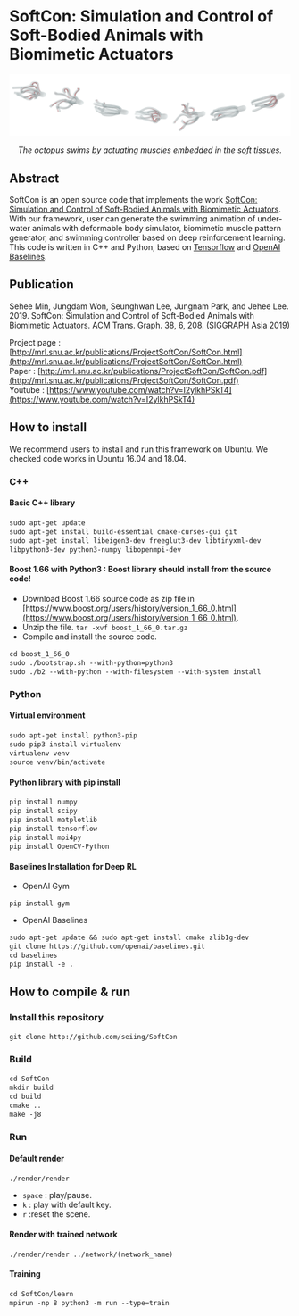 # SoftCon: Simulation and Control of Soft-Bodied Animals with Biomimetic Actuators

![SoftCon](SoftCon.png)
<p align="center">
<i>The octopus swims by actuating muscles embedded in the soft tissues.</i>
</p>

## Abstract
SoftCon is an open source code that implements the work [SoftCon: Simulation and Control of Soft-Bodied Animals with Biomimetic Actuators](http://mrl.snu.ac.kr/publications/ProjectSoftCon/SoftCon.html). With our framework, user can generate the swimming animation of under-water animals with deformable body simulator, biomimetic muscle pattern generator, and swimming controller based on deep reinforcement learning. This code is written in C++ and Python, based on [Tensorflow](https://github.com/tensorflow/tensorflow) and [OpenAI Baselines](https://github.com/openai/baselines). 

## Publication

Sehee Min, Jungdam Won, Seunghwan Lee, Jungnam Park, and Jehee Lee. 2019.
SoftCon: Simulation and Control of Soft-Bodied Animals with Biomimetic Actuators.
ACM Trans. Graph. 38, 6, 208. (SIGGRAPH Asia 2019)

Project page : [http://mrl.snu.ac.kr/publications/ProjectSoftCon/SoftCon.html](http://mrl.snu.ac.kr/publications/ProjectSoftCon/SoftCon.html)  
Paper : [http://mrl.snu.ac.kr/publications/ProjectSoftCon/SoftCon.pdf](http://mrl.snu.ac.kr/publications/ProjectSoftCon/SoftCon.pdf)  
Youtube : [https://www.youtube.com/watch?v=I2ylkhPSkT4](https://www.youtube.com/watch?v=I2ylkhPSkT4) 

## How to install

We recommend users to install and run this framework on Ubuntu. We checked code works in Ubuntu 16.04 and 18.04. 



### C++ 
#### Basic C++ library
```
sudo apt-get update
sudo apt-get install build-essential cmake-curses-gui git
sudo apt-get install libeigen3-dev freeglut3-dev libtinyxml-dev libpython3-dev python3-numpy libopenmpi-dev
```
#### Boost 1.66 with Python3 : **Boost library should install from the source code!**  
- Download Boost 1.66 source code as zip file in [https://www.boost.org/users/history/version_1_66_0.html](https://www.boost.org/users/history/version_1_66_0.html).
- Unzip the file. ``` tar -xvf boost_1_66_0.tar.gz ```
- Compile and install the source code.
```
cd boost_1_66_0
sudo ./bootstrap.sh --with-python=python3
sudo ./b2 --with-python --with-filesystem --with-system install
```

### Python
#### Virtual environment
````
sudo apt-get install python3-pip
sudo pip3 install virtualenv
virtualenv venv
source venv/bin/activate
````

#### Python library with pip install
````
pip install numpy
pip install scipy
pip install matplotlib
pip install tensorflow
pip install mpi4py
pip install OpenCV-Python
````

#### Baselines Installation for Deep RL
* OpenAI Gym
```
pip install gym
```
* OpenAI Baselines
```
sudo apt-get update && sudo apt-get install cmake zlib1g-dev
git clone https://github.com/openai/baselines.git
cd baselines
pip install -e .
```

## How to compile & run

### Install this repository
```
git clone http://github.com/seiing/SoftCon
```

### Build
```
cd SoftCon
mkdir build
cd build 
cmake ..
make -j8
```

### Run
#### Default render
```
./render/render
```

* ```space``` : play/pause.
* ```k``` : play with default key.
* ```r``` :reset the scene.

#### Render with trained network
```
./render/render ../network/(network_name)
```

#### Training
```
cd SoftCon/learn
mpirun -np 8 python3 -m run --type=train
```